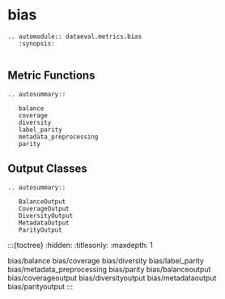 # bias

```{eval-rst}
.. automodule:: dataeval.metrics.bias
   :synopsis:
```

```{currentmodule} dataeval.metrics.bias
```

## Metric Functions

```{eval-rst}
.. autosummary::

   balance
   coverage
   diversity
   label_parity
   metadata_preprocessing
   parity
```

## Output Classes

```{eval-rst}
.. autosummary::

   BalanceOutput
   CoverageOutput
   DiversityOutput
   MetadataOutput
   ParityOutput
```

:::{toctree}
:hidden:
:titlesonly:
:maxdepth: 1

bias/balance
bias/coverage
bias/diversity
bias/label_parity
bias/metadata_preprocessing
bias/parity
bias/balanceoutput
bias/coverageoutput
bias/diversityoutput
bias/metadataoutput
bias/parityoutput
:::
